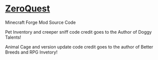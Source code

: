 [ZeroQuest](http://zeroquest.wikia.com)
=========

Minecraft Forge Mod Source Code

Pet Inventory and creeper sniff code credit goes to the Author of Doggy Talents!

Animal Cage and version update code credit goes to the author of Better Breeds and RPG Invetory!
